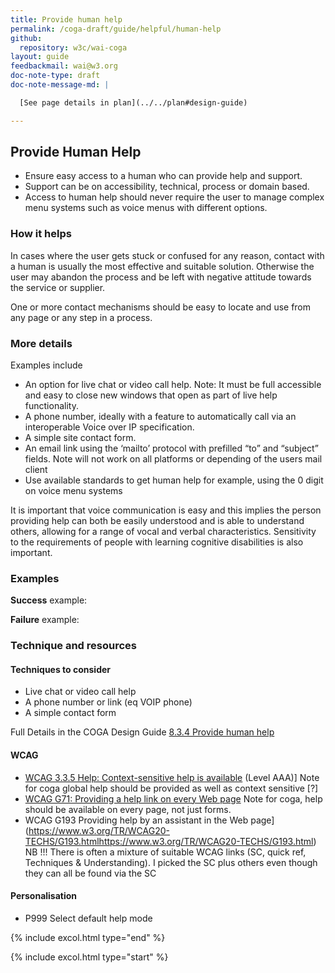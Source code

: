 ```yaml
---
title: Provide human help
permalink: /coga-draft/guide/helpful/human-help
github:
  repository: w3c/wai-coga
layout: guide
feedbackmail: wai@w3.org
doc-note-type: draft
doc-note-message-md: |

  [See page details in plan](../../plan#design-guide)

---
```

## Provide Human Help

- Ensure easy access to a human who can provide help and support.
- Support can be on accessibility, technical, process or domain based.
- Access to human help should never require the user to manage complex menu systems such as voice menus with different options.

### How it helps

In cases where the user gets stuck or confused for any reason, contact with a human is usually the most effective and suitable solution. Otherwise the user may abandon the process and be left with negative attitude towards the service or supplier.

One or more contact mechanisms should be easy to locate and use from any page or any step in a process.

### More details

Examples include

- An option for live chat or video call help. Note: It must be full accessible and easy to close new windows that open as part of live help functionality.
- A phone number, ideally with a feature to automatically call via an interoperable Voice over IP specification.
- A simple site contact form.
- An email link using the ‘mailto’ protocol with prefilled “to” and “subject” fields. Note will not work on all platforms or depending of the users mail client
- Use available standards to get human help for example, using the 0 digit on voice menu systems

It is important that voice communication is easy and this implies the person providing help can both be easily understood and is able to understand others, allowing for a range of vocal and verbal characteristics. Sensitivity to the requirements of people with learning cognitive disabilities is also important.

### Examples

**Success** example:

**Failure** example:

### Technique and resources

#### Techniques to consider

- Live chat or video call help
- A phone number or link (eq VOIP phone)
- A simple contact form

Full Details in the COGA Design Guide [8.3.4 Provide human help](https://w3c.github.io/coga/design/#provide-human-help)

#### WCAG

- [WCAG 3.3.5 Help: Context-sensitive help is available](https://www.w3.org/TR/2008/REC-WCAG20-20081211/#minimize-error-context-help) (Level AAA)] Note for coga global help should be provided as well as context sensitive [?]
- [WCAG G71: Providing a help link on every Web page](https://www.w3.org/TR/WCAG20-TECHS/complete.html#G71) Note for coga, help should be available on every page, not just forms.
- WCAG G193 Providing help by an assistant in the Web page](https://www.w3.org/TR/WCAG20-TECHS/G193.htmlhttps://www.w3.org/TR/WCAG20-TECHS/G193.html) NB !!! There is often a mixture of suitable WCAG links (SC, quick ref, Techniques & Understanding). I picked the SC plus others even though they can all be found via the SC

#### Personalisation

- P999 Select default help mode</li>

{% include excol.html type="end" %}

{% include excol.html type="start" %}
